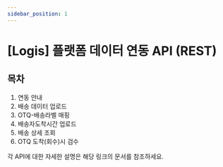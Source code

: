 ```yaml
---
sidebar_position: 1
---
```


# [Logis] 플랫폼 데이터 연동 API (REST)

## 목차

1. 연동 안내
2. 배송 데이터 업로드
3. OTQ-배송라벨 매핑
4. 배송자도착시간 업로드
5. 배송 상세 조회
6. OTQ 도착(회수)시 검수

각 API에 대한 자세한 설명은 해당 링크의 문서를 참조하세요.
